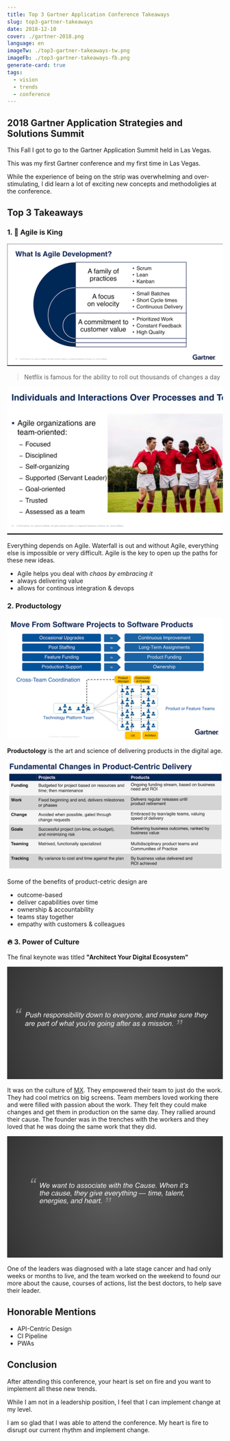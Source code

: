 ```yaml
---
title: Top 3 Gartner Application Conference Takeaways
slug: top3-gartner-takeaways
date: 2018-12-10
cover: ./gartner-2018.png
language: en
imageTw: ./top3-gartner-takeaways-tw.png
imageFb: ./top3-gartner-takeaways-fb.png
generate-card: true
tags:
  - vision
  - trends
  - conference
---
```


## 2018 Gartner Application Strategies and Solutions Summit

This Fall I got to go to the Gartner Application Summit held in Las Vegas.

This was my first Gartner conference and my first time in Las Vegas.

While the experience of being on the strip was overwhelming and over-stimulating, I did learn a lot of exciting new concepts and methodoligies at the conference.

## Top 3 Takeaways

### 1. 👑 Agile is King

![agile definition](./agile-definition.png)

> Netflix is famous for the ability to roll out thousands of changes a day

![agile teams](./agile-team.png)

Everything depends on Agile. Waterfall is out and without Agile, everything else is impossible or very difficult. Agile is the key to open up the paths for these new ideas.

- Agile helps you deal with _chaos by embracing it_
- always delivering value
- allows for continous integration & devops

### 2. Productology

![productology shift](./product-shift.png)

**Productology** is the art and science of delivering products in the digital age.

![product changes](./product-changes.png)

Some of the benefits of product-cetric design are

- outcome-based
- deliver capabilities over time
- ownership & accountability
- teams stay together
- empathy with customers & colleagues

### 🔥 3. Power of Culture

The final keynote was titled **"Architect Your Digital Ecosystem"**

![culture responsibility](./culture-responsibility.png)

It was on the culture of [MX](https://data.mx.com/). They empowered their team to just do the work. They had cool metrics on big screens. Team members loved working there and were filled with passion about the work. They felt they could make changes and get them in production on the same day. They rallied around their cause. The founder was in the trenches with the workers and they loved that he was doing the same work that they did.

![culture the why](./culture-the-why.png)

One of the leaders was diagnosed with a late stage cancer and had only weeks or months to live, and the team worked on the weekend to found our more about the cause, courses of actions, list the best doctors, to help save their leader.

## Honorable Mentions

- API-Centric Design
- CI Pipeline
- PWAs

## Conclusion

After attending this conference, your heart is set on fire and you want to implement all these new trends.

While I am not in a leadership position, I feel that I can implement change at my level.

I am so glad that I was able to attend the conference. My heart is fire to disrupt our current rhythm and implement change.
